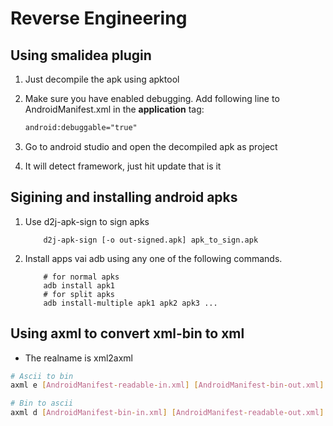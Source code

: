 # Reverse Engineering

## Using smalidea plugin

1. Just decompile the apk using apktool
2. Make sure you have enabled debugging. Add following line to AndroidManifest.xml in the **application** tag:

    ```xml
    android:debuggable="true"
    ```

3. Go to android studio and open the decompiled apk as project
4. It will detect framework, just hit update
     that is it

## Sigining and installing android apks

1. Use d2j-apk-sign to sign apks

    ```shell
        d2j-apk-sign [-o out-signed.apk] apk_to_sign.apk 
    ```

2. Install apps vai adb using any one of the following commands.

    ```shell
        # for normal apks
        adb install apk1
        # for split apks
        adb install-multiple apk1 apk2 apk3 ...
    ```

## Using axml to convert xml-bin to xml

- The realname is xml2axml

```bash
# Ascii to bin
axml e [AndroidManifest-readable-in.xml] [AndroidManifest-bin-out.xml]

# Bin to ascii
axml d [AndroidManifest-bin-in.xml] [AndroidManifest-readable-out.xml]
```
